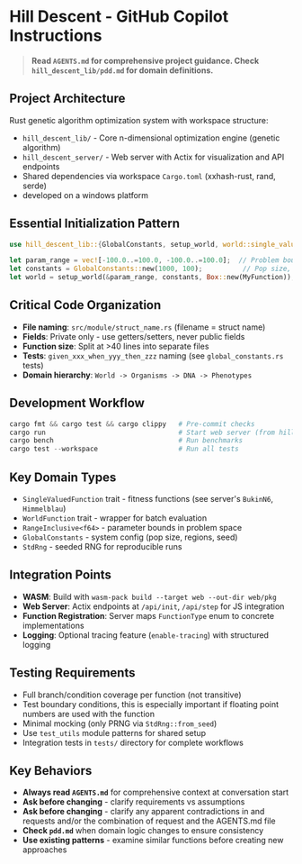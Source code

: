 # Hill Descent - GitHub Copilot Instructions

> **Read `AGENTS.md` for comprehensive project guidance. Check `hill_descent_lib/pdd.md` for domain definitions.**

## Project Architecture
Rust genetic algorithm optimization system with workspace structure:
- `hill_descent_lib/` - Core n-dimensional optimization engine (genetic algorithm)
- `hill_descent_server/` - Web server with Actix for visualization and API endpoints
- Shared dependencies via workspace `Cargo.toml` (xxhash-rust, rand, serde)
- developed on a windows platform

## Essential Initialization Pattern
```rust
use hill_descent_lib::{GlobalConstants, setup_world, world::single_valued_function::SingleValuedFunction};

let param_range = vec![-100.0..=100.0, -100.0..=100.0];  // Problem bounds
let constants = GlobalConstants::new(1000, 100);          // Pop size, regions  
let world = setup_world(&param_range, constants, Box::new(MyFunction));
```

## Critical Code Organization
- **File naming**: `src/module/struct_name.rs` (filename = struct name)
- **Fields**: Private only - use getters/setters, never public fields
- **Function size**: Split at >40 lines into separate files
- **Tests**: `given_xxx_when_yyy_then_zzz` naming (see `global_constants.rs` tests)
- **Domain hierarchy**: `World -> Organisms -> DNA -> Phenotypes`

## Development Workflow
```powershell
cargo fmt && cargo test && cargo clippy   # Pre-commit checks
cargo run                                 # Start web server (from hill_descent_server/)
cargo bench                               # Run benchmarks
cargo test --workspace                    # Run all tests
```

## Key Domain Types
- `SingleValuedFunction` trait - fitness functions (see server's `BukinN6`, `Himmelblau`)
- `WorldFunction` trait - wrapper for batch evaluation  
- `RangeInclusive<f64>` - parameter bounds in problem space
- `GlobalConstants` - system config (pop size, regions, seed)
- `StdRng` - seeded RNG for reproducible runs

## Integration Points
- **WASM**: Build with `wasm-pack build --target web --out-dir web/pkg`
- **Web Server**: Actix endpoints at `/api/init`, `/api/step` for JS integration
- **Function Registration**: Server maps `FunctionType` enum to concrete implementations
- **Logging**: Optional tracing feature (`enable-tracing`) with structured logging

## Testing Requirements  
- Full branch/condition coverage per function (not transitive)
- Test boundary conditions, this is especially important if floating point numbers are used with the function
- Minimal mocking (only PRNG via `StdRng::from_seed`)
- Use `test_utils` module patterns for shared setup
- Integration tests in `tests/` directory for complete workflows

## Key Behaviors
- **Always read `AGENTS.md`** for comprehensive context at conversation start
- **Ask before changing** - clarify requirements vs assumptions
- **Ask before changing** - clarify any apparent contradictions in and requests and/or the combination of request and the AGENTS.md file
- **Check `pdd.md`** when domain logic changes to ensure consistency
- **Use existing patterns** - examine similar functions before creating new approaches